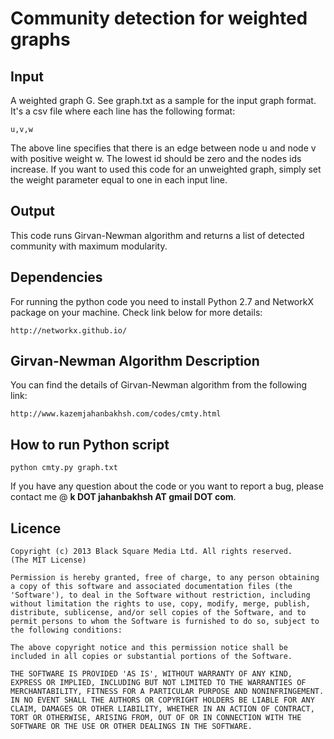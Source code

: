 Community detection for weighted graphs
=======================================
## Input
 
A weighted graph G. See graph.txt as a sample for the input graph format. It's a csv file where each line has the following format: 

	u,v,w 

The above line specifies that there is an edge between node u and node v with positive weight w. 
The lowest id should be zero and the nodes ids increase. If you want to used this code for an unweighted graph, 
simply set the weight parameter equal to one in each input line.

## Output

This code runs Girvan-Newman algorithm and returns a list of detected community with maximum modularity.

## Dependencies

For running the python code you need to install Python 2.7 and NetworkX package on your machine. Check link below for more details:

	http://networkx.github.io/

## Girvan-Newman Algorithm Description

You can find the details of Girvan-Newman algorithm from the following link: 

	http://www.kazemjahanbakhsh.com/codes/cmty.html

## How to run Python script

	python cmty.py graph.txt

If you have any question about the code or you want to report a bug, please contact me @ <b>k DOT jahanbakhsh AT gmail DOT com</b>.

## Licence

    Copyright (c) 2013 Black Square Media Ltd. All rights reserved.
    (The MIT License)

    Permission is hereby granted, free of charge, to any person obtaining
    a copy of this software and associated documentation files (the
    'Software'), to deal in the Software without restriction, including
    without limitation the rights to use, copy, modify, merge, publish,
    distribute, sublicense, and/or sell copies of the Software, and to
    permit persons to whom the Software is furnished to do so, subject to
    the following conditions:

    The above copyright notice and this permission notice shall be
    included in all copies or substantial portions of the Software.

    THE SOFTWARE IS PROVIDED 'AS IS', WITHOUT WARRANTY OF ANY KIND,
    EXPRESS OR IMPLIED, INCLUDING BUT NOT LIMITED TO THE WARRANTIES OF
    MERCHANTABILITY, FITNESS FOR A PARTICULAR PURPOSE AND NONINFRINGEMENT.
    IN NO EVENT SHALL THE AUTHORS OR COPYRIGHT HOLDERS BE LIABLE FOR ANY
    CLAIM, DAMAGES OR OTHER LIABILITY, WHETHER IN AN ACTION OF CONTRACT,
    TORT OR OTHERWISE, ARISING FROM, OUT OF OR IN CONNECTION WITH THE
    SOFTWARE OR THE USE OR OTHER DEALINGS IN THE SOFTWARE.

